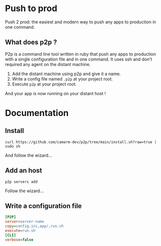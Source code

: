 # Push to prod
Push 2 prod: the easiest and modern way to push any apps to production in one command.

## What does p2p ?
P2p is a command line tool written in ruby that push any apps to production with a single configuration file and in one command.
It uses ssh and don't required any agent on the distant machine.

1. Add the distant machine using p2p and give it a name.
2. Write a config file named `.p2p` at your project root.
3. Execute `p2p` at your project root.

And your app is now running on your distant host !

# Documentation

## Install

```shell
curl https://github.com/camarm-dev/p2p/tree/main/install.sh?raw=true | sudo sh
```
And follow the wizard...

## Add an host
```shell
p2p servers add
```
Follow the wizard...

## Write a configuration file
```ini
[P2P]
server=server-name
copy=config.ini,app/,run.sh
execute=run.sh
[CLI]
verbose=false
```

